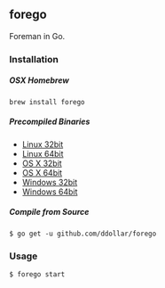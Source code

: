 ## forego

Foreman in Go.

### Installation

##### OSX Homebrew

    brew install forego

##### Precompiled Binaries

* [Linux 32bit](https://godist.herokuapp.com/projects/ddollar/forego/releases/current/linux-386/forego)
* [Linux 64bit](https://godist.herokuapp.com/projects/ddollar/forego/releases/current/linux-amd64/forego)
* [OS X 32bit](https://godist.herokuapp.com/projects/ddollar/forego/releases/current/darwin-386/forego)
* [OS X 64bit](https://godist.herokuapp.com/projects/ddollar/forego/releases/current/darwin-amd64/forego)
* [Windows 32bit](https://godist.herokuapp.com/projects/ddollar/forego/releases/current/windows-386/forego.exe)
* [Windows 64bit](https://godist.herokuapp.com/projects/ddollar/forego/releases/current/windows-amd64/forego.exe)

##### Compile from Source

    $ go get -u github.com/ddollar/forego

### Usage

    $ forego start
